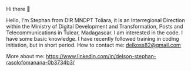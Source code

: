 Hi there 👋

Hello, I'm Stephan from DIR MNDPT Toliara, it is an Interregional Direction within the Ministry of Digital Development and Transformation, Posts and     Telecommunications in Tulear, Madagascar.
I am interested in the code. I have some basic knowledge.
I have recently followed training in coding initiation, but in short period.
How to contact me: delkoss82@gmail.com


More about me: https://www.linkedin.com/in/delson-stephan-rasolofomanana-0b3734b3/
